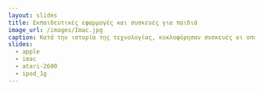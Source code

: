 ```yaml
---
layout: slides
title: Εκπαιδευτικές εφαρμογές και συσκευές για παιδιά
image_url: /images/Imac.jpg
caption: Κατά την ιστορία της τεχνολογίας, κυκλοφόρησαν συσκευές οι οποίες παρείχαν πρωτοποριακές λειτουργίες και δυνατότητες. Αποτέλεσαν σημείο αναφοράς και πολλές από τις επόμενες συσκευές περιείχαν χαρακτηρίστηκα τους.  
slides:
  - apple
  - imac
  - atari-2600
  - ipod_1g
---
```


